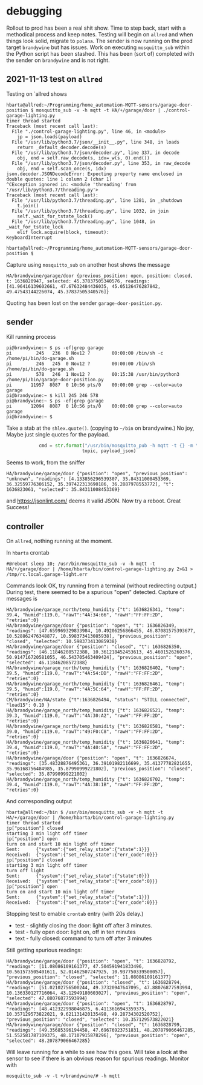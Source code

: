 # debugging

Rollout to prod has been a real shit show. Time to step back, start with a methodical process and keep notes. Testing will begin on `allred` and when things look solid, migrate to `polana`. The sender is now running on the prod target `brandywine` but has issues. Work on executing `mosquitto_sub` within the Python script has been stashed. This has been (sort of) completed with the sender on `brandywine` and is not right.

## 2021-11-13 test on `allred`

Testing on `allred shows

```text
hbarta@allred:~/Programming/home_automation-MQTT-sensors/garage-door-position $ mosquitto_sub -v -h mqtt -t HA/+/garage/door | ./control-garage-lighting.py
timer thread started
Traceback (most recent call last):
  File "./control-garage-lighting.py", line 46, in <module>
    jp = json.loads(payload)
  File "/usr/lib/python3.7/json/__init__.py", line 348, in loads
    return _default_decoder.decode(s)
  File "/usr/lib/python3.7/json/decoder.py", line 337, in decode
    obj, end = self.raw_decode(s, idx=_w(s, 0).end())
  File "/usr/lib/python3.7/json/decoder.py", line 353, in raw_decode
    obj, end = self.scan_once(s, idx)
json.decoder.JSONDecodeError: Expecting property name enclosed in double quotes: line 1 column 2 (char 1)
^CException ignored in: <module 'threading' from '/usr/lib/python3.7/threading.py'>
Traceback (most recent call last):
  File "/usr/lib/python3.7/threading.py", line 1281, in _shutdown
    t.join()
  File "/usr/lib/python3.7/threading.py", line 1032, in join
    self._wait_for_tstate_lock()
  File "/usr/lib/python3.7/threading.py", line 1048, in _wait_for_tstate_lock
    elif lock.acquire(block, timeout):
KeyboardInterrupt

hbarta@allred:~/Programming/home_automation-MQTT-sensors/garage-door-position $
```

Capture using `mosquitto_sub` on another host shows the message

```text
HA/brandywine/garage/door {previous_position: open, position: closed, t: 1636820947, selected: 45.37837505340576, readings: [41.96416139602661, 47.67632484436035, 45.05126476287842, 49.47543144226074, 45.37837505340576]}
```

Quoting has been lost on the sender `garage-door-position.py`.

## sender

Kill running process

```text
pi@brandywine:~ $ ps -ef|grep garage
pi         245   236  0 Nov12 ?        00:00:00 /bin/sh -c /home/pi/bin/do-garage.sh
pi         246   245  0 Nov12 ?        00:00:00 /bin/sh /home/pi/bin/do-garage.sh
pi         578   246  1 Nov12 ?        00:15:38 /usr/bin/python3 /home/pi/bin/garage-door-position.py
pi       11957  8087  0 10:56 pts/0    00:00:00 grep --color=auto garage
pi@brandywine:~ $ kill 245 246 578
pi@brandywine:~ $ ps -ef|grep garage
pi       12094  8087  0 10:56 pts/0    00:00:00 grep --color=auto garage
pi@brandywine:~ $ 
```

Take a stab at the `shlex.quote()`. (copying to `~/bin` on brandywine.) No joy, Maybe just single quotes for the payload.

```python
            cmd = str.format("/usr/bin/mosquitto_pub -h mqtt -t {} -m \'{}\'",
                            topic, payload_json)
```

Seems to work, from the sniffer

```text
HA/brandywine/garage/door {"position": "open", "previous_position": "unknown", "readings": [4.133856296539307, 35.84311008453369, 36.32559776306152, 35.397422313690186, 36.2887978553772], "t": 1636823061, "selected": 35.84311008453369}
```

and <https://jsonlint.com/> deems it valid JSON. Now try a reboot. Great Success!

## controller

On `allred`, nothing running at the moment.

In `hbarta` crontab

```text
#@reboot sleep 10; /usr/bin/mosquitto_sub -v -h mqtt -t HA/+/garage/door | /home/hbarta/bin/control-garage-lighting.py 2>&1 > /tmp/rc.local.garage-light.err
```

Commands look OK, try running from a terminal (without redirecting output.) During test, there seemed to be a spurious "open" detected. Capture of messages is

```text
HA/brandywine/garage_north/temp_humidity {"t": 1636826341, "temp": 39.4, "humid":119.0, "rawT":"4A:34:66", "rawH":"FF:FF:2D", "retries":0}
HA/brandywine/garage/door {"position": "open", "t": 1636826349, "readings": [47.659969329833984, 10.49206256866455, 46.87081575393677, 10.528862476348877, 10.598373413085938], "previous_position": "closed", "selected": 10.598373413085938}
HA/brandywine/garage/door {"position": "closed", "t": 1636826350, "readings": [46.11846208572388, 10.361218452453613, 45.4601526260376, 50.914716720581055, 46.543705463409424], "previous_position": "open", "selected": 46.11846208572388}
HA/brandywine/garage_north/temp_humidity {"t": 1636826402, "temp": 39.5, "humid":119.0, "rawT":"4A:54:DD", "rawH":"FF:FF:2D", "retries":0}
HA/brandywine/garage_north/temp_humidity {"t": 1636826461, "temp": 39.5, "humid":119.0, "rawT":"4A:5C:64", "rawH":"FF:FF:2D", "retries":0}
CM/brandywine/NA/state {"t":1636826494, "status": "STILL connected", "load15": 0.10 }
HA/brandywine/garage_north/temp_humidity {"t": 1636826521, "temp": 39.3, "humid":119.0, "rawT":"4A:30:A2", "rawH":"FF:FF:2D", "retries":0}
HA/brandywine/garage_north/temp_humidity {"t": 1636826581, "temp": 39.0, "humid":119.0, "rawT":"49:F0:C8", "rawH":"FF:FF:2D", "retries":0}
HA/brandywine/garage_north/temp_humidity {"t": 1636826641, "temp": 39.4, "humid":119.0, "rawT":"4A:40:5A", "rawH":"FF:FF:2D", "retries":0}
HA/brandywine/garage/door {"position": "open", "t": 1636826674, "readings": [35.48328876495361, 36.39101982116699, 35.41377782821655, 35.96168756484985, 35.87990999221802], "previous_position": "closed", "selected": 35.87990999221802}
HA/brandywine/garage_north/temp_humidity {"t": 1636826702, "temp": 39.4, "humid":119.0, "rawT":"4A:38:1B", "rawH":"FF:FF:2D", "retries":0}
```

And corresponding output

```text
hbarta@allred:~/bin $ /usr/bin/mosquitto_sub -v -h mqtt -t HA/+/garage/door | /home/hbarta/bin/control-garage-lighting.py
timer thread started
jp["position"] closed
starting 3 min light off timer
jp["position"] open
turn on and start 10 min light off timer
Sent:      {"system":{"set_relay_state":{"state":1}}}
Received:  {"system":{"set_relay_state":{"err_code":0}}}
jp["position"] closed
starting 3 min light off timer
turn off light
Sent:      {"system":{"set_relay_state":{"state":0}}}
Received:  {"system":{"set_relay_state":{"err_code":0}}}
jp["position"] open
turn on and start 10 min light off timer
Sent:      {"system":{"set_relay_state":{"state":1}}}
Received:  {"system":{"set_relay_state":{"err_code":0}}}

```

Stopping test to emable `crontab` entry (with 20s delay.)

* test - slightly closing the door: light off after 3 minutes.
* test - fully open door: light on, off in ten minutes
* text - fully closed: command to turn off after 3 minutes

Still getting spurious readings:

```text
HA/brandywine/garage/door {"position": "open", "t": 1636828792, "readings": [11.08086109161377, 47.504591941833496, 10.561573505401611, 52.01462507247925, 10.937750339508057], "previous_position": "closed", "selected": 11.08086109161377}
HA/brandywine/garage/door {"position": "closed", "t": 1636828794, "readings": [51.02102756500244, 49.37320947647095, 47.88076877593994, 10.136330127716064, 43.12949180603027], "previous_position": "open", "selected": 47.88076877593994}
HA/brandywine/garage/door {"position": "open", "t": 1636828797, "readings": [48.412322998046875, 6.4113616943359375, 10.357129573822021, 9.621131420135498, 49.28734302520752], "previous_position": "closed", "selected": 10.357129573822021}
HA/brandywine/garage/door {"position": "closed", "t": 1636828799, "readings": [49.35685396194458, 47.69676923751831, 48.207879066467285, 51.552581787109375, 48.17107915878296], "previous_position": "open", "selected": 48.207879066467285}
```

Will leave running for a while to see how this goes. Will take a look at the sensor to see if there is an obvious reason for spurious readings. Monitor with

```text
mosquitto_sub -v -t +/brandywine/# -h mqtt
```